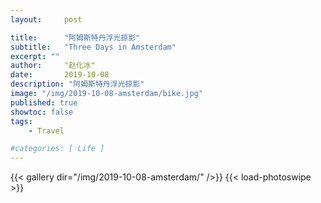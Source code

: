 ```yaml
---
layout:     post

title:      "阿姆斯特丹浮光掠影"
subtitle:   "Three Days in Amsterdam"
excerpt: ""
author:     "赵化冰"
date:       2019-10-08
description: "阿姆斯特丹浮光掠影"
image: "/img/2019-10-08-amsterdam/bike.jpg"
published: true
showtoc: false
tags:
    - Travel

#categories: [ Life ]
---
```


{{< gallery dir="/img/2019-10-08-amsterdam/" />}} {{< load-photoswipe >}}


